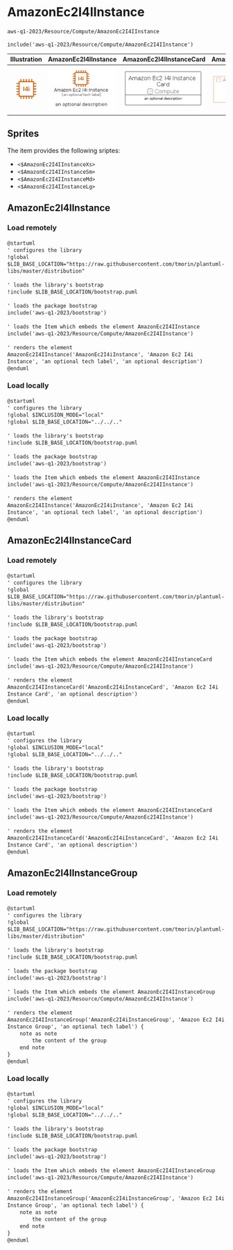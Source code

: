 # AmazonEc2I4IInstance


```text
aws-q1-2023/Resource/Compute/AmazonEc2I4IInstance
```

```text
include('aws-q1-2023/Resource/Compute/AmazonEc2I4IInstance')
```



| Illustration | AmazonEc2I4IInstance | AmazonEc2I4IInstanceCard | AmazonEc2I4IInstanceGroup |
| :---: | :---: | :---: | :---: |
| ![illustration for Illustration](../../../aws-q1-2023/Resource/Compute/AmazonEc2I4IInstance.png) | ![illustration for AmazonEc2I4IInstance](../../../aws-q1-2023/Resource/Compute/AmazonEc2I4IInstance.Local.png) | ![illustration for AmazonEc2I4IInstanceCard](../../../aws-q1-2023/Resource/Compute/AmazonEc2I4IInstanceCard.Local.png) | ![illustration for AmazonEc2I4IInstanceGroup](../../../aws-q1-2023/Resource/Compute/AmazonEc2I4IInstanceGroup.Local.png) |



## Sprites
The item provides the following sriptes:

- `<$AmazonEc2I4IInstanceXs>`
- `<$AmazonEc2I4IInstanceSm>`
- `<$AmazonEc2I4IInstanceMd>`
- `<$AmazonEc2I4IInstanceLg>`





## AmazonEc2I4IInstance

### Load remotely
```plantuml
@startuml
' configures the library
!global $LIB_BASE_LOCATION="https://raw.githubusercontent.com/tmorin/plantuml-libs/master/distribution"

' loads the library's bootstrap
!include $LIB_BASE_LOCATION/bootstrap.puml

' loads the package bootstrap
include('aws-q1-2023/bootstrap')

' loads the Item which embeds the element AmazonEc2I4IInstance
include('aws-q1-2023/Resource/Compute/AmazonEc2I4IInstance')

' renders the element
AmazonEc2I4IInstance('AmazonEc2I4iInstance', 'Amazon Ec2 I4i Instance', 'an optional tech label', 'an optional description')
@enduml
```

### Load locally
```plantuml
@startuml
' configures the library
!global $INCLUSION_MODE="local"
!global $LIB_BASE_LOCATION="../../.."

' loads the library's bootstrap
!include $LIB_BASE_LOCATION/bootstrap.puml

' loads the package bootstrap
include('aws-q1-2023/bootstrap')

' loads the Item which embeds the element AmazonEc2I4IInstance
include('aws-q1-2023/Resource/Compute/AmazonEc2I4IInstance')

' renders the element
AmazonEc2I4IInstance('AmazonEc2I4iInstance', 'Amazon Ec2 I4i Instance', 'an optional tech label', 'an optional description')
@enduml
```

## AmazonEc2I4IInstanceCard

### Load remotely
```plantuml
@startuml
' configures the library
!global $LIB_BASE_LOCATION="https://raw.githubusercontent.com/tmorin/plantuml-libs/master/distribution"

' loads the library's bootstrap
!include $LIB_BASE_LOCATION/bootstrap.puml

' loads the package bootstrap
include('aws-q1-2023/bootstrap')

' loads the Item which embeds the element AmazonEc2I4IInstanceCard
include('aws-q1-2023/Resource/Compute/AmazonEc2I4IInstance')

' renders the element
AmazonEc2I4IInstanceCard('AmazonEc2I4iInstanceCard', 'Amazon Ec2 I4i Instance Card', 'an optional description')
@enduml
```

### Load locally
```plantuml
@startuml
' configures the library
!global $INCLUSION_MODE="local"
!global $LIB_BASE_LOCATION="../../.."

' loads the library's bootstrap
!include $LIB_BASE_LOCATION/bootstrap.puml

' loads the package bootstrap
include('aws-q1-2023/bootstrap')

' loads the Item which embeds the element AmazonEc2I4IInstanceCard
include('aws-q1-2023/Resource/Compute/AmazonEc2I4IInstance')

' renders the element
AmazonEc2I4IInstanceCard('AmazonEc2I4iInstanceCard', 'Amazon Ec2 I4i Instance Card', 'an optional description')
@enduml
```

## AmazonEc2I4IInstanceGroup

### Load remotely
```plantuml
@startuml
' configures the library
!global $LIB_BASE_LOCATION="https://raw.githubusercontent.com/tmorin/plantuml-libs/master/distribution"

' loads the library's bootstrap
!include $LIB_BASE_LOCATION/bootstrap.puml

' loads the package bootstrap
include('aws-q1-2023/bootstrap')

' loads the Item which embeds the element AmazonEc2I4IInstanceGroup
include('aws-q1-2023/Resource/Compute/AmazonEc2I4IInstance')

' renders the element
AmazonEc2I4IInstanceGroup('AmazonEc2I4iInstanceGroup', 'Amazon Ec2 I4i Instance Group', 'an optional tech label') {
    note as note
        the content of the group
    end note
}
@enduml
```

### Load locally
```plantuml
@startuml
' configures the library
!global $INCLUSION_MODE="local"
!global $LIB_BASE_LOCATION="../../.."

' loads the library's bootstrap
!include $LIB_BASE_LOCATION/bootstrap.puml

' loads the package bootstrap
include('aws-q1-2023/bootstrap')

' loads the Item which embeds the element AmazonEc2I4IInstanceGroup
include('aws-q1-2023/Resource/Compute/AmazonEc2I4IInstance')

' renders the element
AmazonEc2I4IInstanceGroup('AmazonEc2I4iInstanceGroup', 'Amazon Ec2 I4i Instance Group', 'an optional tech label') {
    note as note
        the content of the group
    end note
}
@enduml
```

